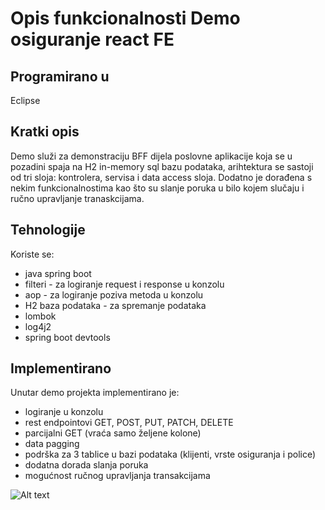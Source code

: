 # Opis funkcionalnosti Demo osiguranje react FE 

## Programirano u 

Eclipse

## Kratki opis

Demo služi za demonstraciju BFF dijela poslovne aplikacije koja se u pozadini spaja na H2 in-memory sql bazu podataka, arihtektura se sastoji od tri sloja: kontrolera, servisa i data access sloja. Dodatno je dorađena s nekim funkcionalnostima kao što su slanje poruka u bilo kojem slučaju i ručno upravljanje tranaskcijama.

## Tehnologije

Koriste se:
- java spring boot
- filteri - za logiranje request i response u konzolu
- aop - za logiranje poziva metoda u konzolu 
- H2 baza podataka - za spremanje podataka
- lombok
- log4j2
- spring boot devtools

## Implementirano

Unutar demo projekta implementirano je:
- logiranje u konzolu 
- rest endpointovi GET, POST, PUT, PATCH, DELETE
- parcijalni GET (vraća samo željene kolone)
- data pagging
- podrška za 3 tablice u bazi podataka (klijenti, vrste osiguranja i police)
- dodatna dorada slanja poruka
- mogućnost ručnog upravljanja transakcijama

![Alt text](/documentation/Image001.jpg?raw=true "Image 001")